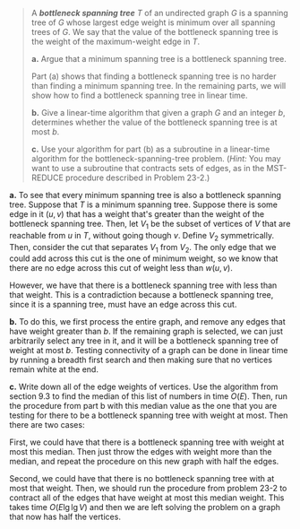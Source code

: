 > A **_bottleneck spanning tree_** $T$ of an undirected graph $G$ is a spanning tree of $G$ whose largest edge weight is minimum over all spanning trees of $G$. We say that the value of the bottleneck spanning tree is the weight of the maximum-weight edge in $T$.
>
> **a.** Argue that a minimum spanning tree is a bottleneck spanning tree.
>
> Part (a) shows that finding a bottleneck spanning tree is no harder than finding a minimum spanning tree. In the remaining parts, we will show how to find a bottleneck spanning tree in linear time.
>
> **b.** Give a linear-time algorithm that given a graph $G$ and an integer $b$, determines whether the value of the bottleneck spanning tree is at most $b$.
>
> **c.** Use your algorithm for part (b) as a subroutine in a linear-time algorithm for the bottleneck-spanning-tree problem. ($\textit{Hint:}$ You may want to use a subroutine that contracts sets of edges, as in the $\text{MST-REDUCE}$ procedure described in Problem 23-2.)

**a.** To see that every minimum spanning tree is also a bottleneck spanning tree. Suppose that $T$ is a minimum spanning tree. Suppose there is some edge in it $(u, v)$ that has a weight that's greater than the weight of the bottleneck spanning tree. Then, let $V_1$ be the subset of vertices of $V$ that are reachable from $u$ in $T$, without going though $v$. Define $V_2$ symmetrically. Then, consider the cut that separates $V_1$ from $V_2$. The only edge that we could add across this cut is the one of minimum weight, so we know that there are no edge across this cut of weight less than $w(u, v)$.

However, we have that there is a bottleneck spanning tree with less than that weight. This is a contradiction because a bottleneck spanning tree, since it is a spanning tree, must have an edge across this cut.

**b.** To do this, we first process the entire graph, and remove any edges that have weight greater than $b$. If the remaining graph is selected, we can just arbitrarily select any tree in it, and it will be a bottleneck spanning tree of weight at most $b$. Testing connectivity of a graph can be done in linear time by running a breadth first search and then making sure that no vertices remain white at the end.

**c.** Write down all of the edge weights of vertices. Use the algorithm from section 9.3 to find the median of this list of numbers in time $O(E)$. Then, run the procedure from part b with this median value as the one that you are testing for there to be a bottleneck spanning tree with weight at most. Then there are two cases:

First, we could have that there is a bottleneck spanning tree with weight at most this median. Then just throw the edges with weight more than the median, and repeat the procedure on this new graph with half the edges.

Second, we could have that there is no bottleneck spanning tree with at most that weight. Then, we should run the procedure from problem 23-2 to contract all of the edges that have weight at most this median weight. This takes time $O(E\lg\lg V)$ and then we are left solving the problem on a graph that now has half the vertices.
